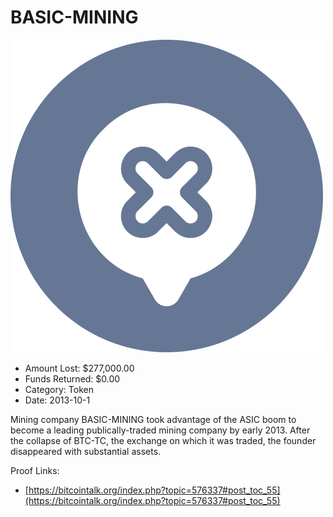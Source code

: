 # BASIC-MINING
![BASIC-MINING](/rektimages/BASIC-MINING.png)
- Amount Lost: $277,000.00
- Funds Returned: $0.00
- Category: Token
- Date: 2013-10-1

Mining company BASIC-MINING took advantage of the ASIC boom to become a leading publically-traded mining company by early 2013. After the collapse of BTC-TC, the exchange on which it was traded, the founder disappeared with substantial assets.


Proof Links:
- [https://bitcointalk.org/index.php?topic=576337#post_toc_55](https://bitcointalk.org/index.php?topic=576337#post_toc_55)


